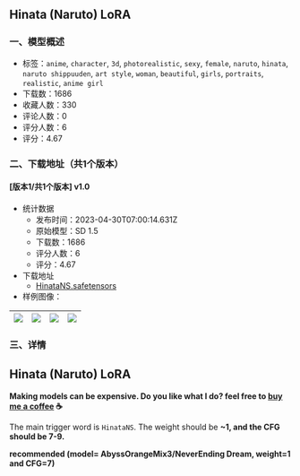 ## Hinata (Naruto) LoRA
### 一、模型概述

- 标签：`anime`, `character`, `3d`, `photorealistic`, `sexy`, `female`, `naruto`, `hinata`, `naruto shippuuden`, `art style`, `woman`, `beautiful`, `girls`, `portraits`, `realistic`, `anime girl`
- 下载数：1686
- 收藏人数：330
- 评论人数：0
- 评分人数：6
- 评分：4.67

### 二、下载地址（共1个版本）

#### [版本1/共1个版本] v1.0

- 统计数据
  - 发布时间：2023-04-30T07:00:14.631Z
  - 原始模型：SD 1.5
  - 下载数：1686
  - 评分人数：6
  - 评分：4.67
- 下载地址
  - [HinataNS.safetensors](https://civitai.com/api/download/models/58708)
- 样例图像：

| <img src="https://image.civitai.com/xG1nkqKTMzGDvpLrqFT7WA/61d10eeb-3106-4d46-e5cb-0739f6db8000/width=450/639448.jpeg" /> | <img src="https://image.civitai.com/xG1nkqKTMzGDvpLrqFT7WA/c0b4da88-cc2d-4c9e-d6a0-30fdd93d6100/width=450/639445.jpeg" /> | <img src="https://image.civitai.com/xG1nkqKTMzGDvpLrqFT7WA/47f5e2ec-f9d6-4389-ba7a-c09a1a255800/width=450/639450.jpeg" /> | <img src="https://image.civitai.com/xG1nkqKTMzGDvpLrqFT7WA/7152732a-5f43-4539-f506-e0698e65d000/width=450/639446.jpeg" /> |
| ---- | ---- | ---- | ---- |


### 三、详情
<h2>Hinata (Naruto) LoRA</h2><p><strong>Making models can be expensive. Do you like what I do? feel free to </strong><a target="_blank" rel="ugc" href="https://www.buymeacoffee.com/Peithos"><strong>buy me a coffee</strong></a><strong> ☕</strong></p><p>The main trigger word is <code>HinataNS</code>. The weight should be <strong>~1, and the CFG should be 7-9.</strong></p><p><strong>recommended (model= AbyssOrangeMix3/NeverEnding Dream, weight=1 and CFG=7)</strong></p>